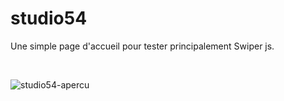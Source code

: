 # studio54
Une simple page d'accueil pour tester principalement Swiper js.

<br>

![studio54-apercu](https://user-images.githubusercontent.com/125449478/219325613-7f119d88-b072-44c6-a2f2-abf787931b1b.png)
